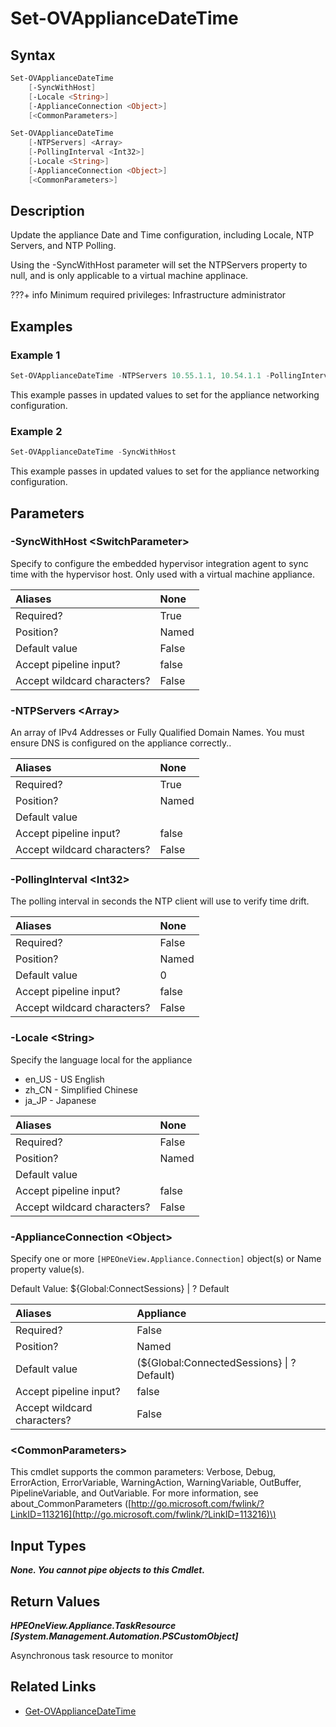 ﻿---
description: Update Appliance Date/Time Configuration.
---

# Set-OVApplianceDateTime

## Syntax

```powershell
Set-OVApplianceDateTime
    [-SyncWithHost]
    [-Locale <String>]
    [-ApplianceConnection <Object>]
    [<CommonParameters>]
```

```powershell
Set-OVApplianceDateTime
    [-NTPServers] <Array>
    [-PollingInterval <Int32>]
    [-Locale <String>]
    [-ApplianceConnection <Object>]
    [<CommonParameters>]
```

## Description

Update the appliance Date and Time configuration, including Locale, NTP Servers, and NTP Polling.

Using the -SyncWithHost parameter will set the NTPServers property to null, and is only applicable to a virtual machine applinace.

???+ info
Minimum required privileges: Infrastructure administrator

## Examples

###  Example 1 

```powershell
Set-OVApplianceDateTime -NTPServers 10.55.1.1, 10.54.1.1 -PollingInterval 60
```

This example passes in updated values to set for the appliance networking configuration.

###  Example 2 

```powershell
Set-OVApplianceDateTime -SyncWithHost
```

This example passes in updated values to set for the appliance networking configuration.

## Parameters

### -SyncWithHost &lt;SwitchParameter&gt;

Specify to configure the embedded hypervisor integration agent to sync time with the hypervisor host.  Only used with a virtual machine appliance.

| Aliases | None |
| :--- | :--- |
| Required? | True |
| Position? | Named |
| Default value | False |
| Accept pipeline input? | false |
| Accept wildcard characters? | False |

### -NTPServers &lt;Array&gt;

An array of IPv4 Addresses or Fully Qualified Domain Names.  You must ensure DNS is configured on the appliance correctly..

| Aliases | None |
| :--- | :--- |
| Required? | True |
| Position? | Named |
| Default value |  |
| Accept pipeline input? | false |
| Accept wildcard characters? | False |

### -PollingInterval &lt;Int32&gt;

The polling interval in seconds the NTP client will use to verify time drift.

| Aliases | None |
| :--- | :--- |
| Required? | False |
| Position? | Named |
| Default value | 0 |
| Accept pipeline input? | false |
| Accept wildcard characters? | False |

### -Locale &lt;String&gt;

Specify the language local for the appliance

* en_US - US English
* zh_CN - Simplified Chinese
* ja_JP - Japanese

| Aliases | None |
| :--- | :--- |
| Required? | False |
| Position? | Named |
| Default value |  |
| Accept pipeline input? | false |
| Accept wildcard characters? | False |

### -ApplianceConnection &lt;Object&gt;

Specify one or more `[HPEOneView.Appliance.Connection]` object(s) or Name property value(s).

Default Value: ${Global:ConnectSessions} | ? Default

| Aliases | Appliance |
| :--- | :--- |
| Required? | False |
| Position? | Named |
| Default value | (${Global:ConnectedSessions} &vert; ? Default) |
| Accept pipeline input? | false |
| Accept wildcard characters? | False |

### &lt;CommonParameters&gt;

This cmdlet supports the common parameters: Verbose, Debug, ErrorAction, ErrorVariable, WarningAction, WarningVariable, OutBuffer, PipelineVariable, and OutVariable. For more information, see about\_CommonParameters \([http://go.microsoft.com/fwlink/?LinkID=113216](http://go.microsoft.com/fwlink/?LinkID=113216)\)

## Input Types

_**None.  You cannot pipe objects to this Cmdlet.**_

## Return Values

_**HPEOneView.Appliance.TaskResource [System.Management.Automation.PSCustomObject]**_

Asynchronous task resource to monitor

## Related Links

* [Get-OVApplianceDateTime](get-ovappliancedatetime.md)
